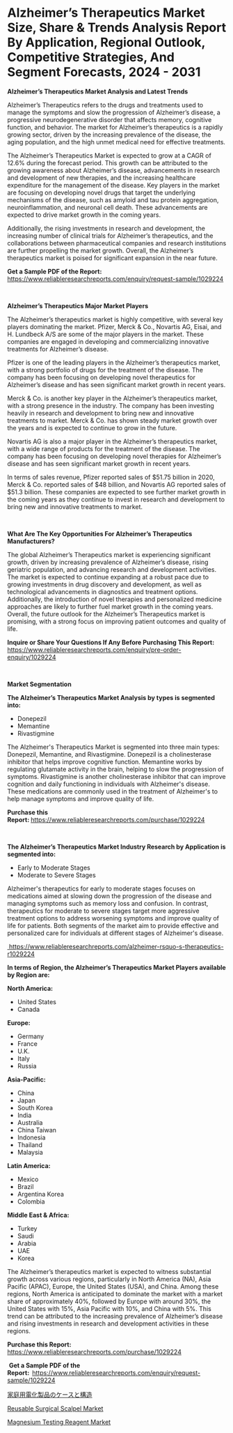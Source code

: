 <p><h1>Alzheimer’s Therapeutics Market Size, Share & Trends Analysis Report By Application, Regional Outlook, Competitive Strategies, And Segment Forecasts, 2024 - 2031</h1></p><p><strong>Alzheimer’s Therapeutics Market Analysis and Latest Trends</strong></p>
<p><p>Alzheimer’s Therapeutics refers to the drugs and treatments used to manage the symptoms and slow the progression of Alzheimer’s disease, a progressive neurodegenerative disorder that affects memory, cognitive function, and behavior. The market for Alzheimer’s therapeutics is a rapidly growing sector, driven by the increasing prevalence of the disease, the aging population, and the high unmet medical need for effective treatments.</p><p>The Alzheimer’s Therapeutics Market is expected to grow at a CAGR of 12.6% during the forecast period. This growth can be attributed to the growing awareness about Alzheimer’s disease, advancements in research and development of new therapies, and the increasing healthcare expenditure for the management of the disease. Key players in the market are focusing on developing novel drugs that target the underlying mechanisms of the disease, such as amyloid and tau protein aggregation, neuroinflammation, and neuronal cell death. These advancements are expected to drive market growth in the coming years.</p><p>Additionally, the rising investments in research and development, the increasing number of clinical trials for Alzheimer’s therapeutics, and the collaborations between pharmaceutical companies and research institutions are further propelling the market growth. Overall, the Alzheimer’s therapeutics market is poised for significant expansion in the near future.</p></p>
<p><strong>Get a Sample PDF of the Report:&nbsp;</strong> <a href="https://www.reliableresearchreports.com/enquiry/request-sample/1029224">https://www.reliableresearchreports.com/enquiry/request-sample/1029224</a></p>
<p>&nbsp;</p>
<p><strong>Alzheimer’s Therapeutics Major Market Players</strong></p>
<p><p>The Alzheimer’s therapeutics market is highly competitive, with several key players dominating the market. Pfizer, Merck & Co., Novartis AG, Eisai, and H. Lundbeck A/S are some of the major players in the market. These companies are engaged in developing and commercializing innovative treatments for Alzheimer’s disease.</p><p>Pfizer is one of the leading players in the Alzheimer’s therapeutics market, with a strong portfolio of drugs for the treatment of the disease. The company has been focusing on developing novel therapeutics for Alzheimer’s disease and has seen significant market growth in recent years.</p><p>Merck & Co. is another key player in the Alzheimer’s therapeutics market, with a strong presence in the industry. The company has been investing heavily in research and development to bring new and innovative treatments to market. Merck & Co. has shown steady market growth over the years and is expected to continue to grow in the future.</p><p>Novartis AG is also a major player in the Alzheimer’s therapeutics market, with a wide range of products for the treatment of the disease. The company has been focusing on developing novel therapies for Alzheimer’s disease and has seen significant market growth in recent years.</p><p>In terms of sales revenue, Pfizer reported sales of $51.75 billion in 2020, Merck & Co. reported sales of $48 billion, and Novartis AG reported sales of $51.3 billion. These companies are expected to see further market growth in the coming years as they continue to invest in research and development to bring new and innovative treatments to market.</p></p>
<p>&nbsp;</p>
<p><strong>What Are The Key Opportunities For Alzheimer’s Therapeutics Manufacturers?</strong></p>
<p><p>The global Alzheimer’s Therapeutics market is experiencing significant growth, driven by increasing prevalence of Alzheimer’s disease, rising geriatric population, and advancing research and development activities. The market is expected to continue expanding at a robust pace due to growing investments in drug discovery and development, as well as technological advancements in diagnostics and treatment options. Additionally, the introduction of novel therapies and personalized medicine approaches are likely to further fuel market growth in the coming years. Overall, the future outlook for the Alzheimer’s Therapeutics market is promising, with a strong focus on improving patient outcomes and quality of life.</p></p>
<p><strong>Inquire or Share Your Questions If Any Before Purchasing This Report:</strong> <a href="https://www.reliableresearchreports.com/enquiry/pre-order-enquiry/1029224">https://www.reliableresearchreports.com/enquiry/pre-order-enquiry/1029224</a></p>
<p>&nbsp;</p>
<p><strong>Market Segmentation</strong></p>
<p><strong>The Alzheimer’s Therapeutics Market Analysis by types is segmented into:</strong></p>
<p><ul><li>Donepezil</li><li>Memantine</li><li>Rivastigmine</li></ul></p>
<p><p>The Alzheimer's Therapeutics Market is segmented into three main types: Donepezil, Memantine, and Rivastigmine. Donepezil is a cholinesterase inhibitor that helps improve cognitive function. Memantine works by regulating glutamate activity in the brain, helping to slow the progression of symptoms. Rivastigmine is another cholinesterase inhibitor that can improve cognition and daily functioning in individuals with Alzheimer's disease. These medications are commonly used in the treatment of Alzheimer's to help manage symptoms and improve quality of life.</p></p>
<p><strong>Purchase this Report:&nbsp;</strong><a href="https://www.reliableresearchreports.com/purchase/1029224">https://www.reliableresearchreports.com/purchase/1029224</a></p>
<p>&nbsp;</p>
<p><strong>The Alzheimer’s Therapeutics Market Industry Research by Application is segmented into:</strong></p>
<p><ul><li>Early to Moderate Stages</li><li>Moderate to Severe Stages</li></ul></p>
<p><p>Alzheimer's therapeutics for early to moderate stages focuses on medications aimed at slowing down the progression of the disease and managing symptoms such as memory loss and confusion. In contrast, therapeutics for moderate to severe stages target more aggressive treatment options to address worsening symptoms and improve quality of life for patients. Both segments of the market aim to provide effective and personalized care for individuals at different stages of Alzheimer's disease.</p></p>
<p><a href="https://www.reliableresearchreports.com/alzheimer-rsquo-s-therapeutics-r1029224">&nbsp;https://www.reliableresearchreports.com/alzheimer-rsquo-s-therapeutics-r1029224</a></p>
<p><strong>In terms of Region, the Alzheimer’s Therapeutics Market Players available by Region are:</strong></p>
<p>
    <p> <strong> North America: </strong>
        <ul>
            <li>United States</li>
            <li>Canada</li>
        </ul>
        </p> 
    <p> <strong> Europe: </strong>
        <ul>
            <li>Germany</li>
            <li>France</li>
            <li>U.K.</li>
            <li>Italy</li>
            <li>Russia</li>
        </ul>
        </p> 
    <p> <strong> Asia-Pacific: </strong>
        <ul>
            <li>China</li>
            <li>Japan</li>
            <li>South Korea</li>
            <li>India</li>
            <li>Australia</li>
            <li>China Taiwan</li>
            <li>Indonesia</li>
            <li>Thailand</li>
            <li>Malaysia</li>
        </ul>
        </p> 
    <p> <strong> Latin America: </strong>
        <ul>
            <li>Mexico</li>
            <li>Brazil</li>
            <li>Argentina Korea</li>
            <li>Colombia</li>
        </ul>
        </p> 
    <p> <strong> Middle East & Africa: </strong>
        <ul>
            <li>Turkey</li>
            <li>Saudi</li>
            <li>Arabia</li>
            <li>UAE</li>
            <li>Korea</li>
        </ul>
    </p>
    </p>
<p><p>The Alzheimer’s therapeutics market is expected to witness substantial growth across various regions, particularly in North America (NA), Asia Pacific (APAC), Europe, the United States (USA), and China. Among these regions, North America is anticipated to dominate the market with a market share of approximately 40%, followed by Europe with around 30%, the United States with 15%, Asia Pacific with 10%, and China with 5%. This trend can be attributed to the increasing prevalence of Alzheimer’s disease and rising investments in research and development activities in these regions.</p></p>
<p><strong>Purchase this Report: </strong><a href="https://www.reliableresearchreports.com/purchase/1029224">https://www.reliableresearchreports.com/purchase/1029224</a></p>
<p>&nbsp;<strong>Get a Sample PDF of the Report:&nbsp;&nbsp;</strong><a href="https://www.reliableresearchreports.com/enquiry/request-sample/1029224">https://www.reliableresearchreports.com/enquiry/request-sample/1029224</a></p>
<p><strong></strong></p>
<p><p><a href="https://github.com/joaejkdzgyljvo6/Market-Research-Report-List-2/blob/main/227408791656.md">家庭用電化製品のケースと構造</a></p><p><a href="https://www.linkedin.com/pulse/reusable-surgical-scalpel-market-analysis-its-cagr-segmentation-toamc">Reusable Surgical Scalpel Market</a></p><p><a href="https://www.linkedin.com/pulse/magnesium-testing-reagent-market-competitive-analysis-trends-dpl2c">Magnesium Testing Reagent Market</a></p></p>